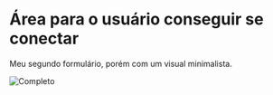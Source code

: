 # Área para o usuário conseguir se conectar

Meu segundo formulário, porém com um visual minimalista.

![Completo](https://user-images.githubusercontent.com/72763379/126849184-2f1a860b-efd3-4ee6-8947-6f1f4c3374ab.png)
